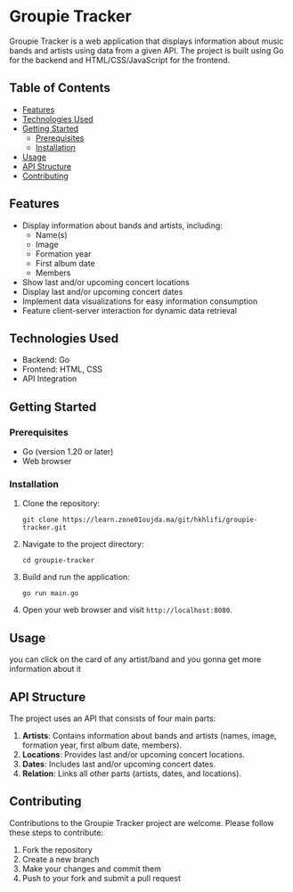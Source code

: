 # Groupie Tracker

Groupie Tracker is a web application that displays information about music bands and artists using data from a given API. The project is built using Go for the backend and HTML/CSS/JavaScript for the frontend.

## Table of Contents

- [Features](#features)
- [Technologies Used](#technologies-used)
- [Getting Started](#getting-started)
  - [Prerequisites](#prerequisites)
  - [Installation](#installation)
- [Usage](#usage)
- [API Structure](#api-structure)
- [Contributing](#contributing)

## Features

- Display information about bands and artists, including:
  - Name(s)
  - Image
  - Formation year
  - First album date
  - Members
- Show last and/or upcoming concert locations
- Display last and/or upcoming concert dates
- Implement data visualizations for easy information consumption
- Feature client-server interaction for dynamic data retrieval

## Technologies Used

- Backend: Go
- Frontend: HTML, CSS
- API Integration

## Getting Started

### Prerequisites

- Go (version 1.20 or later)
- Web browser

### Installation

1. Clone the repository:
   ```
   git clone https://learn.zone01oujda.ma/git/hkhlifi/groupie-tracker.git
   ```

2. Navigate to the project directory:
   ```
   cd groupie-tracker
   ```

3. Build and run the application:
   ```
   go run main.go
   ```

4. Open your web browser and visit `http://localhost:8080`.

## Usage

you can click on the card of any artist/band and you gonna get more information about it 

## API Structure

The project uses an API that consists of four main parts:

1. **Artists**: Contains information about bands and artists (names, image, formation year, first album date, members).
2. **Locations**: Provides last and/or upcoming concert locations.
3. **Dates**: Includes last and/or upcoming concert dates.
4. **Relation**: Links all other parts (artists, dates, and locations).


## Contributing

Contributions to the Groupie Tracker project are welcome. Please follow these steps to contribute:

1. Fork the repository
2. Create a new branch
3. Make your changes and commit them
4. Push to your fork and submit a pull request
